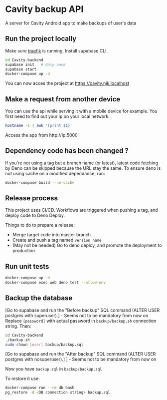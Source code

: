 # Cavity backup API
A server for Cavity Android app to make backups of user's data

## Run the project locally
Make sure [traefik](https://github.com/ninjinskii/traefik) is running.
Install supabase CLI.

```bash
cd Cavity-backend
supabase init   # Only once
supabase start
docker-compose up -d
```

You can now acces the project at https://cavity.njk.localhost

## Make a request from another device
You can use the api while serving it with a mobile device for example.
You first need to find out your ip on your local network:

```bash
hostname -I | awk '{print $1}'
```

Access the app from http://ip:5000

## Dependency code has been changed ?
If you're not using a tag but a branch name (or latest), latest code fetching by Deno can be skipped because the URL stay the same.
To ensure deno is not using cache on a modified dependance, run:
```bash
docker-compose build --no-cache
```

## Release process
This project uses CI/CD. Workflows are triggered when pushing a tag, and deploy code to Deno Deploy.

Things to do to prepare a release:
  - Merge target code into master branch
  - Create and push a tag named `version name`
  - (May not be needed) Go to deno deploy, and promote the deployment to production

## Run unit tests
```bash
docker-compose up -d
docker-compose exec web deno test --allow-env
```

## Backup the database
[Go to supabase and run the "Before backup" SQL command (ALTER USER postgres with superuser).] - Seems not to be mandatory from now on
Replace `[password]` with actual password in `backup/backup.sh` connection string. Then:
```bash
cd Cavity-backend
./backup.sh
sudo chown [user] backup/backup.sql
```

[Go to supabase and run the "After backup" SQL command (ALTER USER postgres with nosuperuser).] ] - Seems not to be mandatory from now on

Now you have `backup.sql` in `backup/backup.sql`

To restore it use:
```bash
docker-compose run --rm db bash
pg_restore -d <DB connection string> backup.sql
```
